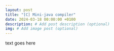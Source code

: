 ```yaml
---
layout: post
title: "[C] Mini-java compiler"
date: 2024-03-18 00:00:00 +0100
description: # Add post description (optional)
img: # Add image post (optional)
---
```


text goes here